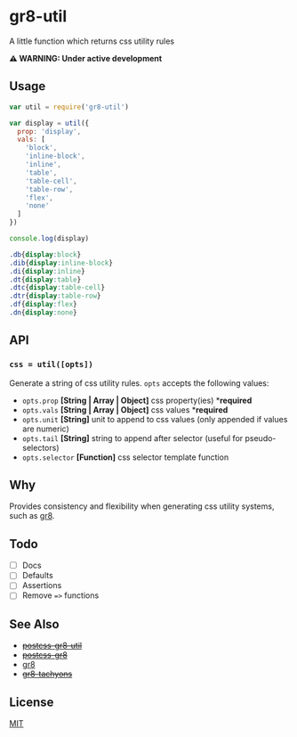 # gr8-util

A little function which returns css utility rules

**⚠️ WARNING: Under active development**

## Usage

```js
var util = require('gr8-util')

var display = util({
  prop: 'display',
  vals: [
    'block',
    'inline-block',
    'inline',
    'table',
    'table-cell',
    'table-row',
    'flex',
    'none'
  ]
})

console.log(display)
```

```css
.db{display:block}
.dib{display:inline-block}
.di{display:inline}
.dt{display:table}
.dtc{display:table-cell}
.dtr{display:table-row}
.df{display:flex}
.dn{display:none}
```

## API

### `css = util([opts])`

Generate a string of css utility rules. `opts` accepts the following values:

- `opts.prop` **[String | Array | Object]** css property(ies) ***required**
- `opts.vals` **[String | Array | Object]** css values ***required**
- `opts.unit` **[String]** unit to append to css values (only appended if values are numeric)
- `opts.tail` **[String]** string to append after selector (useful for pseudo-selectors)
- `opts.selector` **[Function]** css selector template function

## Why

Provides consistency and flexibility when generating css utility systems, such as [gr8]().

## Todo

- [ ] Docs
- [ ] Defaults
- [ ] Assertions
- [ ] Remove `=>` functions

## See Also

- ~~[postcss-gr8-util]()~~
- ~~[postcss-gr8]()~~
- [gr8]()
- ~~[gr8-tachyons]()~~

## License

[MIT]()